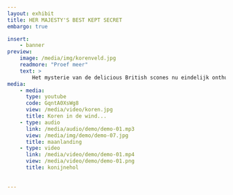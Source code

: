 ```yaml
---
layout: exhibit
title: HER MAJESTY'S BEST KEPT SECRET
embargo: true

insert:
    - banner
preview: 
    image: /media/img/korenveld.jpg
    readmore: "Proef meer"
    text: >
        Het mysterie van de delicious British scones nu eindelijk onthuld.
media:
    - media:
      type: youtube
      code: GqntA0XsWg8
      view: /media/video/koren.jpg
      title: Koren in de wind...
    - type: audio
      link: /media/audio/demo/demo-01.mp3
      view: /media/img/demo/demo-07.jpg
      title: maanlanding
    - type: video
      link: /media/video/demo/demo-01.mp4
      view: /media/video/demo/demo-01.png
      title: konijnehol
      
      
---
```

